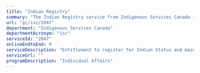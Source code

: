 ```yaml
---
title: "Indian Registry"
summary: "The Indian Registry service from Indigenous Services Canada is not available end-to-end online, according to the GC Service Inventory."
url: "gc/isc/2047"
department: "Indigenous Services Canada"
departmentAcronym: "isc"
serviceId: "2047"
onlineEndtoEnd: 0
serviceDescription: "Entitlement to register for Indian Status and maintenance of Band Lists pursuant to the Indian Act"
serviceUrl: ""
programDescription: "Individual Affairs"
---
```


